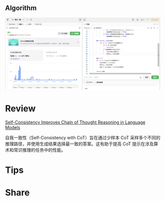 ## Algorithm

![ianxiao-2024-07-21-lc.png](../../../images/temp/ianxiao-2024-07-21-lc.png)

# Review


[Self-Consistency Improves Chain of Thought Reasoning in Language Models](https://arxiv.org/pdf/2203.11171)

自我一致性（Self-Consistency with CoT）旨在通过少样本 CoT 采样多个不同的推理路径，并使用生成结果选择最一致的答案。这有助于提高 CoT 提示在涉及算术和常识推理的任务中的性能。

# Tips


# Share
